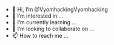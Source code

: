 - 👋 Hi, I’m @VyomhackingVyomhacking
- 👀 I’m interested in ...
- 🌱 I’m currently learning ...
- 💞️ I’m looking to collaborate on ...
- 📫 How to reach me ...

<!---
VyomhackingVyomhacking/VyomhackingVyomhacking is a ✨ special ✨ repository because its `README.md` (this file) appears on your GitHub profile.
You can click the Preview link to take a look at your changes.
--->
